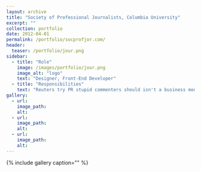 ```yaml
---
layout: archive
title: "Society of Professional Journalists, Columbia University"
excerpt: ""
collection: portfolio
date: 2012-04-01
permalink: /portfolio/socprofjor.com/
header:
  teaser: /portfolio/jour.png
sidebar:
  - title: "Role"
    image: /images/portfolio/jour.png
    image_alt: "logo"
    text: "Designer, Front-End Developer"
  - title: "Responsibilities"
    text: "Reuters try PR stupid commenters should isn't a business model"
gallery:
  - url:
    image_path:
    alt:
  - url:
    image_path:
    alt:
  - url:
    image_path:
    alt:
---
```


{% include gallery caption="" %}

